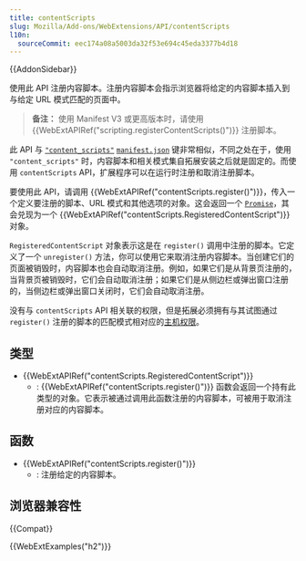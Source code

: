 ```yaml
---
title: contentScripts
slug: Mozilla/Add-ons/WebExtensions/API/contentScripts
l10n:
  sourceCommit: eec174a08a5003da32f53e694c45eda3377b4d18
---
```


{{AddonSidebar}}

使用此 API 注册内容脚本。注册内容脚本会指示浏览器将给定的内容脚本插入到与给定 URL 模式匹配的页面中。

> **备注：** 使用 Manifest V3 或更高版本时，请使用 {{WebExtAPIRef("scripting.registerContentScripts()")}} 注册脚本。

此 API 与 [`"content_scripts"`](/zh-CN/docs/Mozilla/Add-ons/WebExtensions/manifest.json/content_scripts) [`manifest.json`](/zh-CN/docs/Mozilla/Add-ons/WebExtensions/manifest.json) 键非常相似，不同之处在于，使用 `"content_scripts"` 时，内容脚本和相关模式集自拓展安装之后就是固定的。而使用 `contentScripts` API，扩展程序可以在运行时注册和取消注册脚本。

要使用此 API，请调用 {{WebExtAPIRef("contentScripts.register()")}}，传入一个定义要注册的脚本、URL 模式和其他选项的对象。这会返回一个 [`Promise`](/zh-CN/docs/Web/JavaScript/Reference/Global_Objects/Promise)，其会兑现为一个 {{WebExtAPIRef("contentScripts.RegisteredContentScript")}} 对象。

`RegisteredContentScript` 对象表示这是在 `register()` 调用中注册的脚本。它定义了一个 `unregister()` 方法，你可以使用它来取消注册内容脚本。当创建它们的页面被销毁时，内容脚本也会自动取消注册。例如，如果它们是从背景页注册的，当背景页被销毁时，它们会自动取消注册；如果它们是从侧边栏或弹出窗口注册的，当侧边栏或弹出窗口关闭时，它们会自动取消注册。

没有与 `contentScripts` API 相关联的权限，但是拓展必须拥有与其试图通过 `register()` 注册的脚本的匹配模式相对应的[主机权限](/zh-CN/Add-ons/WebExtensions/manifest.json/permissions#主机权限)。

## 类型

- {{WebExtAPIRef("contentScripts.RegisteredContentScript")}}
  - : {{WebExtAPIRef("contentScripts.register()")}} 函数会返回一个持有此类型的对象。它表示被通过调用此函数注册的内容脚本，可被用于取消注册对应的内容脚本。

## 函数

- {{WebExtAPIRef("contentScripts.register()")}}
  - : 注册给定的内容脚本。

## 浏览器兼容性

{{Compat}}

{{WebExtExamples("h2")}}
